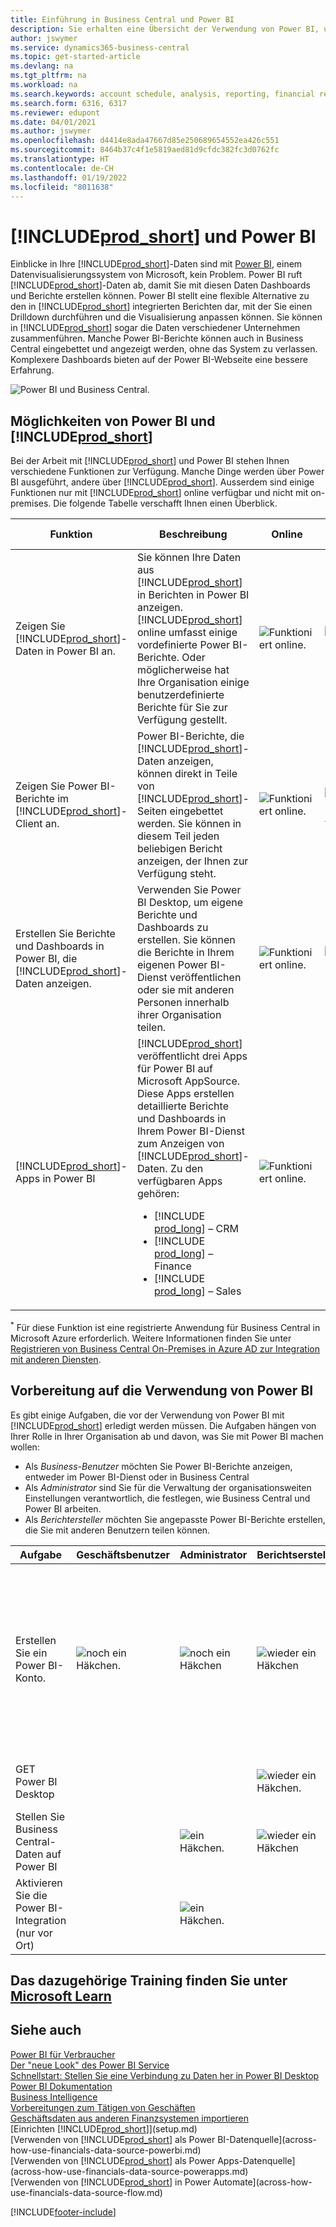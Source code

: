 ```yaml
---
title: Einführung in Business Central und Power BI
description: Sie erhalten eine Übersicht der Verwendung von Power BI, um Erkenntnisse, Business Intelligence und KPIs aus Ihren Business Central-Daten zu erhalten.
author: jswymer
ms.service: dynamics365-business-central
ms.topic: get-started-article
ms.devlang: na
ms.tgt_pltfrm: na
ms.workload: na
ms.search.keywords: account schedule, analysis, reporting, financial report, business intelligence, KPI
ms.search.form: 6316, 6317
ms.reviewer: edupont
ms.date: 04/01/2021
ms.author: jswymer
ms.openlocfilehash: d4414e8ada47667d85e250689654552ea426c551
ms.sourcegitcommit: 8464b37c4f1e5819aed81d9cfdc382fc3d0762fc
ms.translationtype: HT
ms.contentlocale: de-CH
ms.lasthandoff: 01/19/2022
ms.locfileid: "8011638"
---
```

# <a name="prod_short-and-power-bi"></a>[!INCLUDE[prod_short](includes/prod_short.md)] und Power BI

Einblicke in Ihre [!INCLUDE[prod_short](includes/prod_short.md)]-Daten sind mit [Power BI](https://powerbi.microsoft.com), einem Datenvisualisierungssystem von Microsoft, kein Problem. Power BI ruft [!INCLUDE[prod_short](includes/prod_short.md)]-Daten ab, damit Sie mit diesen Daten Dashboards und Berichte erstellen können. Power BI stellt eine flexible Alternative zu den in [!INCLUDE[prod_short](includes/prod_short.md)] integrierten Berichten dar, mit der Sie einen Drilldown durchführen und die Visualisierung anpassen können. Sie können in [!INCLUDE[prod_short](includes/prod_short.md)] sogar die Daten verschiedener Unternehmen zusammenführen. Manche Power BI-Berichte können auch in Business Central eingebettet und angezeigt werden, ohne das System zu verlassen. Komplexere Dashboards bieten auf der Power BI-Webseite eine bessere Erfahrung.

![Power BI und Business Central.](media/power-bi-intro.png)

## <a name="what-you-can-do-with-power-bi-and-prod_short"></a>Möglichkeiten von Power BI und [!INCLUDE[prod_short](includes/prod_short.md)]

Bei der Arbeit mit [!INCLUDE[prod_short](includes/prod_short.md)] und Power BI stehen Ihnen verschiedene Funktionen zur Verfügung. Manche Dinge werden über Power BI ausgeführt, andere über [!INCLUDE[prod_short](includes/prod_short.md)]. Ausserdem sind einige Funktionen nur mit [!INCLUDE[prod_short](includes/prod_short.md)] online verfügbar und nicht mit on-premises. Die folgende Tabelle verschafft Ihnen einen Überblick.

|Funktion|Beschreibung|Online|On-premises|Weitere Informationen|
|-------|-----------|--------------|-----------|----------------|
|Zeigen Sie [!INCLUDE[prod_short](includes/prod_short.md)]-Daten in Power BI an.|Sie können Ihre Daten aus [!INCLUDE[prod_short](includes/prod_short.md)] in Berichten in Power BI anzeigen. [!INCLUDE[prod_short](includes/prod_short.md)] online umfasst einige vordefinierte Power BI-Berichte. Oder möglicherweise hat Ihre Organisation einige benutzerdefinierte Berichte für Sie zur Verfügung gestellt.|![Funktioniert online.](media/check.png)|![Funktioniert lokal](media/check.png)|[Siehe ...](across-working-with-business-central-in-powerbi.md)|
|Zeigen Sie Power BI-Berichte im [!INCLUDE[prod_short](includes/prod_short.md)]-Client an.| Power BI-Berichte, die [!INCLUDE[prod_short](includes/prod_short.md)]-Daten anzeigen, können direkt in Teile von [!INCLUDE[prod_short](includes/prod_short.md)]-Seiten eingebettet werden. Sie können in diesem Teil jeden beliebigen Bericht anzeigen, der Ihnen zur Verfügung steht. |![Funktioniert online.](media/check.png)|![Funktioniert lokal](media/check.png)<sup>[*](#onprem)</sup>|[Siehe ...](across-working-with-powerbi.md).|
|Erstellen Sie Berichte und Dashboards in Power BI, die [!INCLUDE[prod_short](includes/prod_short.md)]-Daten anzeigen.|Verwenden Sie Power BI Desktop, um eigene Berichte und Dashboards zu erstellen. Sie können die Berichte in Ihrem eigenen Power BI-Dienst veröffentlichen oder sie mit anderen Personen innerhalb ihrer Organisation teilen.|![Funktioniert online.](media/check.png)|![Funktioniert lokal](media/check.png)|[Siehe ...](across-how-use-financials-data-source-powerbi.md)
|[!INCLUDE[prod_short](includes/prod_short.md)]-Apps in Power BI| [!INCLUDE[prod_short](includes/prod_short.md)] veröffentlicht drei Apps für Power BI auf Microsoft AppSource. Diese Apps erstellen detaillierte Berichte und Dashboards in Ihrem Power BI-Dienst zum Anzeigen von [!INCLUDE[prod_short](includes/prod_short.md)]-Daten. Zu den verfügbaren Apps gehören: <ul><li>[!INCLUDE [prod_long](includes/prod_long.md)] – CRM </li><li>[!INCLUDE [prod_long](includes/prod_long.md)] – Finance </li><li>[!INCLUDE [prod_long](includes/prod_long.md)] – Sales </li></ul>  |![Funktioniert online.](media/check.png)||[Siehe ...](across-powerbi-business-central-apps.md)

<a name="onprem"><sup>*</sup></a> Für diese Funktion ist eine registrierte Anwendung für Business Central in Microsoft Azure erforderlich. Weitere Informationen finden Sie unter [Registrieren von Business Central On-Premises in Azure AD zur Integration mit anderen Diensten](/dynamics365/business-central/dev-itpro/administration/register-app-azure).

## <a name="getting-ready-to-use-power-bi"></a>Vorbereitung auf die Verwendung von Power BI

Es gibt einige Aufgaben, die vor der Verwendung von Power BI mit [!INCLUDE[prod_short](includes/prod_short.md)] erledigt werden müssen. <!-- Some of the tasks are typically only done by administrators or super users.--> Die Aufgaben hängen von Ihrer Rolle in Ihrer Organisation ab und davon, was Sie mit Power BI machen wollen:

- Als *Business-Benutzer* möchten Sie Power BI-Berichte anzeigen, entweder im Power BI-Dienst oder in Business Central
- Als *Administrator* sind Sie für die Verwaltung der organisationsweiten Einstellungen verantwortlich, die festlegen, wie Business Central und Power BI arbeiten.
- Als *Berichtersteller* möchten Sie angepasste Power BI-Berichte erstellen, die Sie mit anderen Benutzern teilen können.

|Aufgabe|Geschäftsbenutzer|Administrator|Berichtsersteller|Weitere Informationen|
|----|-------------|-------------|-----------------------|----------------|
|Erstellen Sie ein Power BI-Konto.|![noch ein Häkchen.](media/check.png)|![noch ein Häkchen](media/check.png)|![wieder ein Häkchen](media/check.png)|Gehen Sie zu [https://powerbi.microsoft.com](https://powerbi.microsoft.com). Verwenden Sie bei der Registrierung für ein Konto Ihre geschäftliche E-Mail-Adresse und Ihr zugehöriges Kennwort. <br /><br/>Für die Anmeldung benötigen Sie eine Lizenz, aber in den meisten Fällen sollten Sie bereits eine kostenlose Lizenz besitzen. Weitere Informationen finden Sie unter [Power BI Lizenzierung](admin-powerbi-setup.md#license).|
|GET Power BI Desktop|||![wieder ein Häkchen.](media/check.png)|Zum Herunterladen gehen Sie zu [Power BI Desktop](https://powerbi.microsoft.com/desktop/). Weitere Informationen finden Sie unter [Power BI Desktop beziehen](/power-bi/fundamentals/desktop-get-the-desktop).
|Stellen Sie Business Central-Daten auf Power BI||![ein Häkchen.](media/check.png)|![wieder ein Häkchen](media/check.png)|[Daten über API-Seiten oder OData-Webdienste exponieren](admin-powerbi-setup.md#exposedata)
|Aktivieren Sie die Power BI-Integration<br />(nur vor Ort)||![ein Häkchen.](media/check.png)||[Business Central lokal für die Power BI-Integration festlegen](admin-powerbi-setup.md#setup)|


<!--



1. If you're using [!INCLUDE[prod_short](includes/prod_short.md)] on-premises, make sure your deployment meets the requirements outlined in [Set up [!INCLUDE[prod_short](includes/prod_short.md)] on-premises for Power BI integration](admin-powerbi-setup.md#setup). This task is typically an administrative task.

2. Expose Business Central data through API pages or published web services.

    Business Central online automatically included several pages as APIs. For more information, see [Business Central API V2.0](/dynamics365/business-central/dev-itpro/api-reference/v2.0/). Application developers for Business Central online can create custom API pages that you can then consume in reports. For more information, see [Developing a Custom API](/dynamics365/business-central/dev-itpro/developer/devenv-develop-custom-api).

   Codeunit, page, and query objects can be published as OData web services. There are many web services published by default. An easy way to find the web services is to search for *web services* in [!INCLUDE[prod_short](includes/prod_short.md)]. For more information about publishing web services, see [Publish a Web Service](across-how-publish-web-service.md).

3. Get a Power BI account.

   To do anything with Power BI and [!INCLUDE[prod_short](includes/prod_short.md)], whether you're an administrator or just a consumer, you'll need Power BI service account. To get an account, go to [https://powerbi.microsoft.com](https://powerbi.microsoft.com). To sign up for an account, use your work email address and password. Sign-up requires that you have a license, but in most cases you should already have a free license. For more information, see [Power BI Licensing](admin-powerbi-setup.md#license).

4. If you want to create your own Power BI reports, get Power BI Desktop.

   You can download [Power BI Desktop](https://powerbi.microsoft.com/desktop/). For more information, see [Get Power BI Desktop](/power-bi/fundamentals/desktop-get-the-desktop).

-->

## <a name="see-related-training-at-microsoft-learn"></a>Das dazugehörige Training finden Sie unter [Microsoft Learn](/learn/modules/configure-powerbi-excel-dynamics-365-business-central/index)

## <a name="see-also"></a>Siehe auch

[Power BI für Verbraucher](/power-bi/consumer/end-user-consumer)  
[Der "neue Look" des Power BI Service](/power-bi/service-new-look)  
[Schnellstart: Stellen Sie eine Verbindung zu Daten her in Power BI Desktop](/power-bi/desktop-quickstart-connect-to-data)  
[Power BI Dokumentation](/power-bi/)  
[Business Intelligence](bi.md)  
[Vorbereitungen zum Tätigen von Geschäften](ui-get-ready-business.md)  
[Geschäftsdaten aus anderen Finanzsystemen importieren](across-import-data-configuration-packages.md)  
[Einrichten [!INCLUDE[prod_short](includes/prod_short.md)]](setup.md)  
[Verwenden von [!INCLUDE[prod_short](includes/prod_short.md)] als Power BI-Datenquelle](across-how-use-financials-data-source-powerbi.md)  
[Verwenden von [!INCLUDE[prod_short](includes/prod_short.md)] als Power Apps-Datenquelle](across-how-use-financials-data-source-powerapps.md)  
[Verwenden von [!INCLUDE[prod_short](includes/prod_short.md)] in Power Automate](across-how-use-financials-data-source-flow.md)  




[!INCLUDE[footer-include](includes/footer-banner.md)]